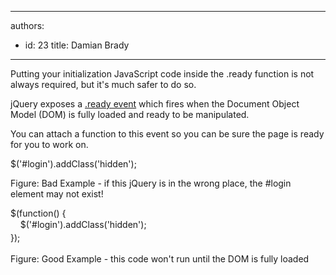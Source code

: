 

---
authors:
  - id: 23
    title: Damian Brady
---




<span class='intro'> Putting your initialization JavaScript&#160;code inside the .ready function is not always required, but it's much safer to do so. </span>

<p>​jQuery exposes a <a href="http&#58;//api.jquery.com/ready/">.ready event</a> which fires when the Document Object Model (DOM) is fully loaded and ready to be manipulated.</p><p>You can attach a function to this event so you can be sure the page is ready for you to work on.</p><p><span class="ssw-rteStyle-CodeArea">$('#login').addClass('hidden');</span></p><p><span class="ssw-rteStyle-FigureBad">Figure&#58; Bad Example - if this jQuery is in the wrong place, the #login element may not exist!</span></p><p><span class="ssw-rteStyle-CodeArea">$(function() &#123;<br><span style="line-height&#58;20px;">&#160; &#160; $('</span><span style="line-height&#58;20px;">#login</span><span><span style="line-height&#58;20px;">').addClass('hidden');<br></span></span><span style="line-height&#58;1.6;">&#125;);</span></span></p><p>Figure&#58; Good Example - this code won't run until the DOM is fully loaded</p>


